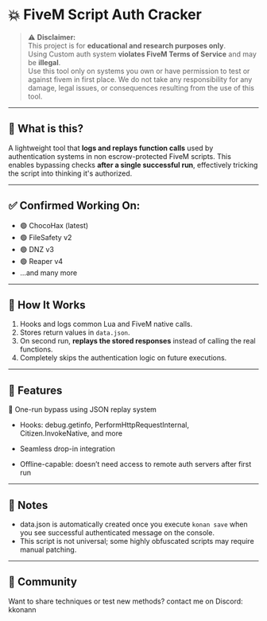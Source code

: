 # 💥 FiveM Script Auth Cracker

> ⚠️ **Disclaimer:**  
> This project is for **educational and research purposes only**.  
> Using Custom auth system **violates FiveM Terms of Service** and may be **illegal**.  
> Use this tool only on systems you own or have permission to test or against fivem in first place.
> We do not take any responsibility for any damage, legal issues, or consequences resulting from the use of this tool.

---

## 🚀 What is this?

A lightweight tool that **logs and replays function calls** used by authentication systems in non escrow-protected FiveM scripts. This enables bypassing checks **after a single successful run**, effectively tricking the script into thinking it's authorized.

---

## ✅ Confirmed Working On:

- 🟢 ChocoHax (latest)
- 🟢 FileSafety v2
- 🟢 DNZ v3
- 🟢 Reaper v4
- ...and many more

---

## 🧠 How It Works

1. Hooks and logs common Lua and FiveM native calls.
2. Stores return values in `data.json`.
3. On second run, **replays the stored responses** instead of calling the real functions.
4. Completely skips the authentication logic on future executions.

---

## 🔧 Features

🧠 One-run bypass using JSON replay system

- Hooks: debug.getinfo, PerformHttpRequestInternal, Citizen.InvokeNative, and more

- Seamless drop-in integration

- Offline-capable: doesn’t need access to remote auth servers after first run

---

## 📌 Notes
- data.json is automatically created once you execute `konan save` when you see successful authenticated message on the console.
- This script is not universal; some highly obfuscated scripts may require manual patching.
---

## 👥 Community
Want to share techniques or test new methods?
contact me on Discord: kkonann
